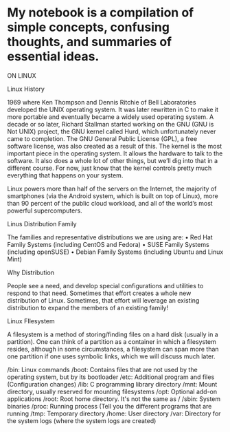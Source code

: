 # My notebook is a compilation of simple concepts, confusing thoughts, and summaries of essential ideas.  

ON LINUX

Linux History

1969 where Ken Thompson and Dennis Ritchie of Bell Laboratories developed the UNIX operating system. It was later rewritten in C to make it more portable and eventually became a widely used operating system. 
A decade or so later, Richard Stallman started working on the GNU (GNU is Not UNIX) project, the GNU kernel called Hurd, which unfortunately never came to completion. The GNU General Public License (GPL), a free software license, was also created as a result of this.
The kernel is the most important piece in the operating system. It allows the hardware to talk to the software. It also does a whole lot of other things, but we’ll dig into that in a different course. For now, just know that the kernel controls pretty much everything that happens on your system.


Linux powers more than half of the servers on the Internet, the majority of smartphones (via the Android system, which is built on top of Linux), more than 90 percent of the public cloud workload, and all of the world’s most powerful supercomputers.

Linus Distribution Family

The families and representative distributions we are using are: 
• Red Hat Family Systems (including CentOS and Fedora)
• SUSE Family Systems (including openSUSE)
• Debian Family Systems (including Ubuntu and Linux Mint)

Why Distribution

People see a need, and develop special configurations and utilities to respond to that need. Sometimes that effort creates a whole new distribution of Linux. Sometimes, that effort will leverage an existing distribution to expand the members of an existing family!

Linux FIlesystem

A filesystem is a method of storing/finding files on a hard disk (usually in a partition). 
One can think of a partition as a container in which a filesystem resides, although in some circumstances, a filesystem can span more than one partition if one uses symbolic links, which we will discuss much later.

/bin: Linux commands
/boot: Contains files that are not used by the operating system, but by its bootloader
/etc: Additional program and files (Configuration changes)
/lib: C programming library directory
/mnt: Mount directory, usually reserved for mounting filesystems
/opt: Optional add-on applications
/root: Root home directory. It's not the same as /
/sbin: System binaries
/proc: Running process (Tell you the different programs that are running
/tmp: Temporary directory
/home: User directory
/var: Directory for the system logs (where the system logs are created)


